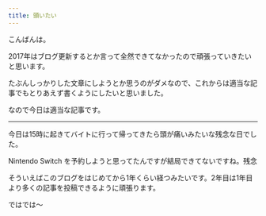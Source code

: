 ```yaml
---
title: 頭いたい
---
```


こんばんは。

2017年はブログ更新するとか言って全然できてなかったので頑張っていきたいと思います。

たぶんしっかりした文章にしようとか思うのがダメなので、これからは適当な記事でもとりあえず書くようにしたいと思いました。

なので今日は適当な記事です。

---

今日は15時に起きてバイトに行って帰ってきたら頭が痛いみたいな残念な日でした。

Nintendo Switch を予約しようと思ってたんですが結局できてないですね。残念

そういえばこのブログをはじめてから1年くらい経つみたいです。2年目は1年目より多くの記事を投稿できるように頑張ります。

ではでは～
